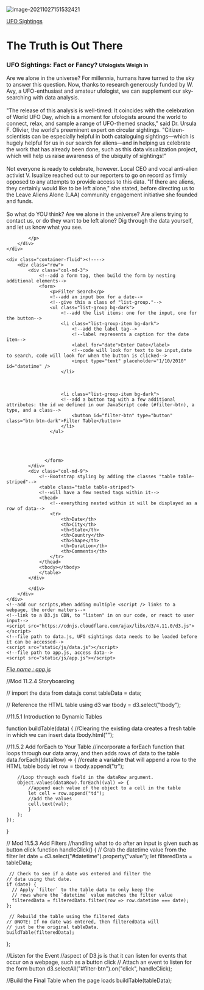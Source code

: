 ![image-20211027151532421](C:\Users\lavin\AppData\Roaming\Typora\typora-user-images\image-20211027151532421.png)





<!DOCTYPE html>
<html lang="en">
<head>
    <meta charset="UTF-8">
    <meta http-equiv="X-UA-Compatible" content="IE=edge">
    <meta name="viewport" content="width=device-width, initial-scale=1.0">
    <title>UFO Finder</title>
<!--setup by adding a link to Bootstrap's content delivery network (CDN)-->
<link
    rel="stylesheet"
    href="https://maxcdn.bootstrapcdn.com/bootstrap/4.0.0/css/bootstrap.min.css"
    integrity="sha384-Gn5384xqQ1aoWXA+058RXPxPg6fy4IWvTNh0E263XmFcJlSAwiGgFAW/dAiS6JXm"
    crossorigin="anonymous"
  />
<!--add a link to our stylesheet, link to the style.css file that's in our css folder-->
<link rel="stylesheet" href="static/css/style.css">
</head>
<body class="bg-dark">
    <!--The wrapper class helps group the elements-->
    <div class="wrapper">
    <!--Build the Navbar, lg provides extra responsiveness to the default navbar behavior-->
    <nav class="navbar navbar-dark bg-dark navbar-expand-lg">
        <!--add a link, navbar-brand” is a type of default styling that helps with the site’s aesthetics-->
        <a class="navbar-brand" href="index.html">UFO Sightings</a>
    </nav>
    </div>
    <!--a header tag nested within a jumbotron will be larger and bolder-->
    <div class="jumbotron">
        <h1 class="display-4">The Truth is Out There</h1>
      </div>
<!--Adding "container-fluid" to the div will ensure that both elements we're adding will span the width of the viewport-->
    <div class="container-fluid">
        <div class="row">
            <!--assign four columns to the article title and the remaining eight to the paragraph-->
        <div class="col-md-4">
            <h3>UFO Sightings: Fact or Fancy? <small>Ufologists Weigh In</small></h3>
        </div>
        <div class="col-md-8">
            <p>
                Are we alone in the universe? For millennia, humans have turned to the sky to answer this question. Now, thanks to research generously funded by W. Avy, a UFO-enthusiast and amateur ufologist, we can supplement our sky-searching with data analysis.<br><br>"The release of this analysis is well-timed: It coincides with the celebration of World UFO Day, which is a moment for ufologists around the world to connect, relax, and sample a range of UFO-themed snacks," said Dr. Ursula F. Olivier, the world's preeminent expert on circular sightings. "Citizen-scientists can be especially helpful in both cataloguing sightings—which is hugely helpful for us in our search for aliens—and in helping us celebrate the work that has already been done, such as this data visualization project, which will help us raise awareness of the ubiquity of sightings!"<br><br>Not everyone is ready to celebrate, however. Local CEO and vocal anti-alien activist V. Isualize reached out to our reporters to go on record as firmly opposed to any attempts to provide access to this data. "If there are aliens, they certainly would like to be left alone," she stated, before directing us to the Leave Aliens Alone (LAA) community engagement initiative she founded and funds.<br><br>So what do YOU think? Are we alone in the universe? Are aliens trying to contact us, or do they want to be left alone? Dig through the data yourself, and let us know what you see.


            </p>
        </div>
    </div>

<!--Create the Table Filter-->
<!--Creating another fluid container-->
    <div class="container-fluid"><!---->
        <div class="row">
            <div class="col-md-3">
                <!--add a form tag, then build the form by nesting additional elements-->
                <form>
                    <p>Filter Search</p>
                    <!--add an input box for a date-->
                    <!--give this a class of "list-group."-->
                    <ul class="list-group bg-dark">
                        <!--add the list items: one for the input, one for the button-->
                        <li class="list-group-item bg-dark">
                            <!--add the label tag-->
                            <!--label represents a caption for the date item-->
                            <label for="date">Enter Date</label>
                            <!--code will look for text to be input,date to search, code will look for when the button is clicked-->
                            <input type="text" placeholder="1/10/2010" id="datetime" />
                        </li>

​                    

                        <li class="list-group-item bg-dark">
                        <!--add a button tag with a few additional attributes: the id we defined in our JavaScript code (#filter-btn), a type, and a class-->
                            <button id="filter-btn" type="button" class="btn btn-dark">Filter Table</button>
                        </li>
                    </ul>


​    
​    

                  </form>
            </div>
            <div class="col-md-9">
                <!--Bootstrap styling by adding the classes "table table-striped"-->
                <table class="table table-striped">
                <!--will have a few nested tags within it-->
                <thead>
                    <!--everything nested within it will be displayed as a row of data-->
                    <tr>
                        <th>Date</th>
                        <th>City</th>
                        <th>State</th>
                        <th>Country</th>
                        <th>Shape</th>
                        <th>Duration</th>
                        <th>Comments</th>
                    </tr>
                </thead>
                <tbody></tbody>
                </table>
            </div>
    
            </div>
        </div>
    </div>
    <!--add our scripts,When adding multiple <script /> links to a webpage, the order matters-->
    <!--link to a D3.js CDN, to "listen" in on our code, or react to user input-->
    <script src="https://cdnjs.cloudflare.com/ajax/libs/d3/4.11.0/d3.js"></script>
    <!--file path to data.js, UFO sightings data needs to be loaded before it can be accessed-->
    <script src="static/js/data.js"></script>
    <!--file path to app.js, access data-->
    <script src="static/js/app.js"></script>

  


</body>
</html>

<u>*File name : app.js*</u>

//Mod 11.2.4 Storyboarding

// import the data from data.js
const tableData = data;

// Reference the HTML table using d3
var tbody = d3.select("tbody");

//11.5.1 Introduction to Dynamic Tables

function buildTable(data) {
    //Clearing the existing data creates a fresh table in which we can insert data
    tbody.html("");


 //11.5.2  Add forEach to Your Table
    //incorporate a forEach function that loops through our data array, and then adds rows of data to the table
    data.forEach((dataRow) => {
        //create a variable that will append a row to the HTML table body
        let row = tbody.append("tr");

        //Loop through each field in the dataRow argument.
        Object.values(dataRow).forEach((val) => {
            //append each value of the object to a cell in the table
            let cell = row.append("td");
            //add the values
            cell.text(val);
            }
        );
    });

}

// Mod 11.5.3 Add Filters
//handling what to do after an input is given such as button click
function handleClick() {
    // Grab the datetime value from the filter
    let date = d3.select("#datetime").property("value");
    let filteredData = tableData;

     // Check to see if a date was entered and filter the
    // data using that date.
    if (date) {
      // Apply `filter` to the table data to only keep the
      // rows where the `datetime` value matches the filter value
      filteredData = filteredData.filter(row => row.datetime === date);
    };
      
     // Rebuild the table using the filtered data
    // @NOTE: If no date was entered, then filteredData will
    // just be the original tableData.
    buildTable(filteredData);

  };

  //Listen for the Event
  //aspect of D3.js is that it can listen for events that occur on a webpage, such as a button click
  // Attach an event to listen for the form button
  d3.selectAll("#filter-btn").on("click", handleClick);

  //Build the Final Table when the page loads
  buildTable(tableData);





